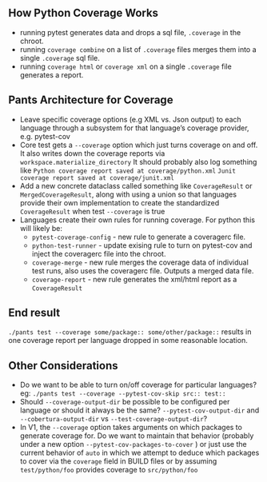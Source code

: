 ## How Python Coverage Works
- running pytest generates data and drops a sql file, `.coverage` in the chroot.
- running `coverage combine` on a list of `.coverage` files merges them into a single `.coverage` sql file.
- running `coverage html` or `coverage xml` on a single `.coverage` file generates a report.


## Pants Architecture for Coverage
- Leave specific coverage options (e.g XML vs. Json output) to each language through a subsystem for that language’s coverage provider, e.g. pytest-cov
- Core test gets a `--coverage` option which just turns coverage on and off. It also writes down the coverage reports via `workspace.materialize_directory` It should probably also log something like
  `Python coverage report saved at coverage/python.xml`
  `Junit coverage report saved at coverage/junit.xml`
- Add a new concrete dataclass called something like `CoverageResult` or `MergedCoverageResult`, along with using a union so that languages provide their own implementation to create the standardized `CoverageResult` when test `--coverage` is true
- Languages create their own rules for running coverage. For python this will likely be:
  - `pytest-coverage-config` - new rule to generate a coveragerc file.
  - `python-test-runner` - update exising rule to turn on pytest-cov and inject the coveragerc file into the chroot.
  - `coverage-merge` - new rule merges the coverage data of individual test runs, also uses the coveragerc file. Outputs a merged data file.
  - `coverage-report` - new rule generates the xml/html report as a `CoverageResult`


## End result
`./pants test --coverage some/package:: some/other/package::` results in one coverage report per language dropped in some reasonable location.

## Other Considerations
- Do we want to be able to turn on/off coverage for particular languages? eg:
  `./pants test --coverage --pytest-cov-skip src:: test::`
- Should `--coverage-output-dir` be possible to be configured per language or should it always be the same? `--pytest-cov-output-dir` and `--cobertura-output-dir` vs `--test-coverage-output-dir`?
- In V1, the `--coverage` option takes arguments on which packages to generate coverage for. Do we want to maintain that behavior (probably under a new option `--pytest-cov-packages-to-cover` ) or just use the current behavior of `auto` in which we attempt to deduce which packages to cover via the `coverage` field in BUILD files or by assuming `test/python/foo` provides coverage to `src/python/foo`
